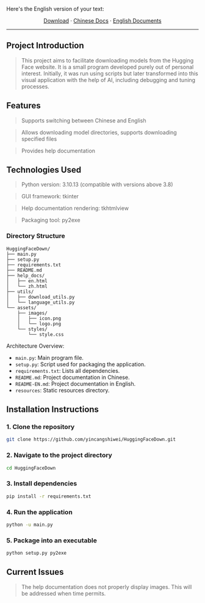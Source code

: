 Here's the English version of your text:

<p align="center">
  <a href="https://github.com/yincangshiwei/HuggingFaceDown.git/releases">Download</a>
  ·
  <a href="https://github.com/yincangshiwei/HuggingFaceDown.git/blob/main/README.md">Chinese Docs</a>
  ·
  <a href="https://github.com/yincangshiwei/HuggingFaceDown.git/blob/main/README-EN.md">English Documents</a>
</p>

- - -
## Project Introduction

> This project aims to facilitate downloading models from the Hugging Face website. It is a small program developed purely out of personal interest. Initially, it was run using scripts but later transformed into this visual application with the help of AI, including debugging and tuning processes.

## Features

> Supports switching between Chinese and English

> Allows downloading model directories, supports downloading specified files

> Provides help documentation

## Technologies Used

> Python version: 3.10.13 (compatible with versions above 3.8)

> GUI framework: tkinter

> Help documentation rendering: tkhtmlview

> Packaging tool: py2exe

### Directory Structure

```
HuggingFaceDown/
├── main.py
├── setup.py
├── requirements.txt
├── README.md
├── help_docs/
│   ├── en.html
│   └── zh.html
├── utils/
│   ├── download_utils.py
│   └── language_utils.py
└── assets/
    ├── images/
    │   ├── icon.png
    │   └── logo.png
    └── styles/
        └── style.css
```

Architecture Overview:

- `main.py`: Main program file.
- `setup.py`: Script used for packaging the application.
- `requirements.txt`: Lists all dependencies.
- `README.md`: Project documentation in Chinese.
- `README-EN.md`: Project documentation in English.
- `resources`: Static resources directory.

## Installation Instructions

### 1. Clone the repository
```sh
git clone https://github.com/yincangshiwei/HuggingFaceDown.git
```

### 2. Navigate to the project directory
```sh
cd HuggingFaceDown
```

### 3. Install dependencies
```sh
pip install -r requirements.txt
```

### 4. Run the application
```sh
python -u main.py
```

### 5. Package into an executable
```sh
python setup.py py2exe
```

## Current Issues

> The help documentation does not properly display images. This will be addressed when time permits.
